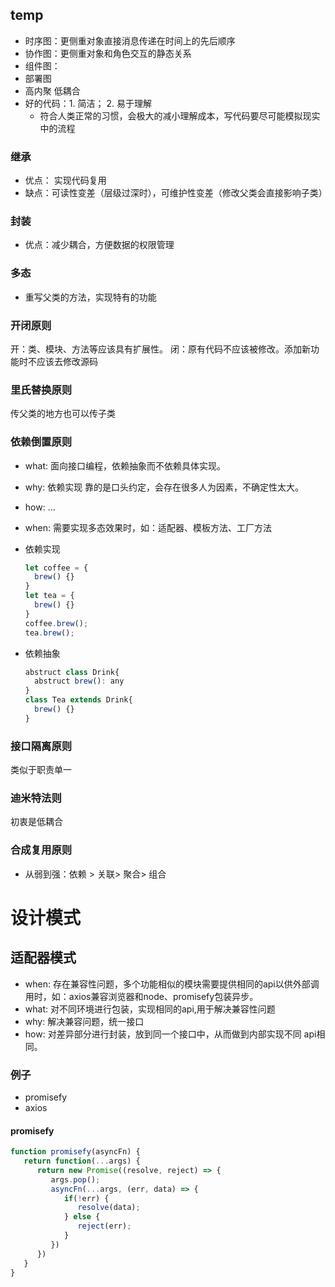 ## temp
- 时序图：更侧重对象直接消息传递在时间上的先后顺序
- 协作图：更侧重对象和角色交互的静态关系
- 组件图：
- 部署图
- 高内聚 低耦合
- 好的代码：1. 简洁； 2. 易于理解
  - 符合人类正常的习惯，会极大的减小理解成本，写代码要尽可能模拟现实中的流程

### 继承
- 优点： 实现代码复用
- 缺点：可读性变差（层级过深时），可维护性变差（修改父类会直接影响子类）

### 封装
- 优点：减少耦合，方便数据的权限管理


### 多态
- 重写父类的方法，实现特有的功能

### 开闭原则
开：类、模块、方法等应该具有扩展性。
闭：原有代码不应该被修改。添加新功能时不应该去修改源码

### 里氏替换原则
传父类的地方也可以传子类

### 依赖倒置原则
- what: 面向接口编程，依赖抽象而不依赖具体实现。
- why: 依赖实现 靠的是口头约定，会存在很多人为因素，不确定性太大。
- how: ...
- when: 需要实现多态效果时，如：适配器、模板方法、工厂方法
- 依赖实现
  ```js
  let coffee = {
    brew() {}
  }
  let tea = {
    brew() {}
  }
  coffee.brew();
  tea.brew();
  ```

- 依赖抽象
  ```js
  abstruct class Drink{
    abstruct brew(): any
  }
  class Tea extends Drink{
    brew() {}
  }
  ```

### 接口隔离原则
类似于职责单一

### 迪米特法则
初衷是低耦合

### 合成复用原则
- 从弱到强：依赖 > 关联> 聚合> 组合

# 设计模式


## 适配器模式
- when: 存在兼容性问题，多个功能相似的模块需要提供相同的api以供外部调用时，如：axios兼容浏览器和node、promisefy包装异步。
- what: 对不同环境进行包装，实现相同的api,用于解决兼容性问题
- why: 解决兼容问题，统一接口
- how: 对差异部分进行封装，放到同一个接口中，从而做到内部实现不同 api相同。

### 例子
- promisefy
- axios

#### promisefy
```js
function promisefy(asyncFn) {
   return function(...args) {
      return new Promise((resolve, reject) => {
         args.pop();
         asyncFn(...args, (err, data) => {
            if(!err) {
               resolve(data);
            } else {
               reject(err);
            }
         })
      })
   }
}
```
